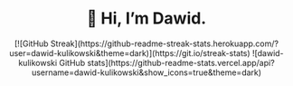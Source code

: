 
<h1 align="center"> 👋  Hi, I’m Dawid. </br> </h1>


<p align="center">
[![GitHub Streak](https://github-readme-streak-stats.herokuapp.com/?user=dawid-kulikowski&theme=dark)](https://git.io/streak-stats) ![dawid-kulikowski GitHub stats](https://github-readme-stats.vercel.app/api?username=dawid-kulikowski&show_icons=true&theme=dark) 
  </p>


  

  
  
<!---
dawid-kulikowski/dawid-kulikowski is a ✨ special ✨ repository because its `README.md` (this file) appears on your GitHub profile.
You can click the Preview link to take a look at your changes.
- 🌱 I’m currently learning Java 
- 👀 I’m interested in ...
- 💞️ I’m looking to collaborate on ...
- 📫 How to reach me ...
--->
